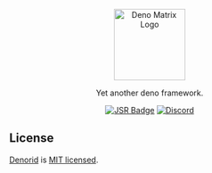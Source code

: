<p align="center">
  <img src="https://i.imgur.com/WgL4sfr.png" width="128" alt="Deno Matrix Logo" />
</p>

<p align="center">
  Yet another deno framework.
</p>

<p align="center">
  <a href="https://jsr.io/@denorid/core" target="_blank"><img src="https://jsr.io/badges/@denorid/core" alt="JSR Badge" /></a>
  <a href="https://discord.gg/uytbwfPHZy" target="_blank"><img src="https://img.shields.io/discord/1313255221941633044?logo=discord&logoColor=7289DA&label=Discord&color=7289DA&cacheSeconds=1
" alt="Discord" /></a>
</p>

## License

[Denorid](https://github.com/neonbyte1/denorid) is [MIT licensed](LICENSE.md).
